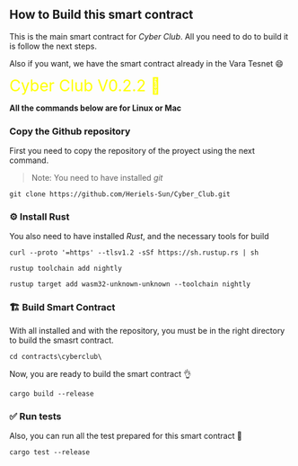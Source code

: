 ## How to Build this smart contract

This is the main smart contract for _Cyber Club_.
All you need to do to build it is follow the next steps.

Also if you want, we have the smart contract already in the Vara Tesnet 😄

<a style="color: #ffff00; font-size: 28px; text-decoration: none;" target="_blank" href="https://idea.gear-tech.io/programs/0xe69727180e6a43860f5195c7023052766baad4938400f44e6be709a89e5f087f?node=wss%3A%2F%2Ftestnet.vara-network.io">
Cyber Club V0.2.2 🔗</a></br>

**All the commands below are for Linux or Mac**

### Copy the Github repository

First you need to copy the repository of the proyect using the next command.
> Note: You need to have installed _git_

```shell
git clone https://github.com/Heriels-Sun/Cyber_Club.git
```

### ⚙️ Install Rust

You also need to have installed _Rust_, and the necessary tools for build

```shell
curl --proto '=https' --tlsv1.2 -sSf https://sh.rustup.rs | sh
```

```shell
rustup toolchain add nightly

rustup target add wasm32-unknown-unknown --toolchain nightly
```

### 🏗️ Build Smart Contract

With all installed and with the repository, you must be in the right directory to build the smasrt contract.

```shell
cd contracts\cyberclub\
```

Now, you are ready to build the smart contract 👌

```shell
cargo build --release
```

### ✅ Run tests

Also, you can run all the test prepared for this smart contract 🧪

```shell
cargo test --release
```
